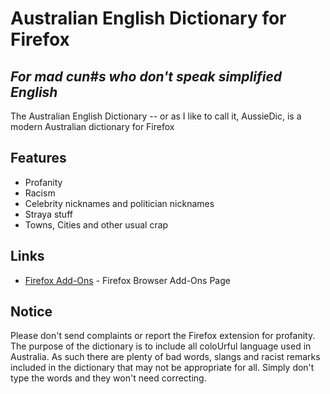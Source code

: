 # Australian English Dictionary for Firefox
## _For mad cun#s who don't speak simplified English_



The Australian English Dictionary -- or as I like to call it, AussieDic, is a modern Australian dictionary for Firefox 


## Features

- Profanity
- Racism
- Celebrity nicknames and politician nicknames
- Straya stuff
- Towns, Cities and other usual crap

## Links
- [Firefox Add-Ons](https://addons.mozilla.org/en-GB/firefox/addon/australian-english-dictionary/) - Firefox Browser Add-Ons Page

## Notice

Please don't send complaints or report the Firefox extension for profanity. The purpose of the dictionary is to include all coloUrful language used in Australia. As such there are plenty of bad words, slangs and racist remarks included in the dictionary that may not be appropriate for all. Simply don't type the words and they won't need correcting.


